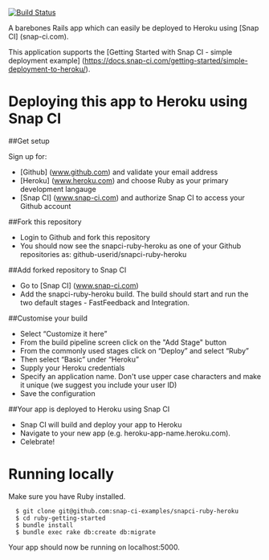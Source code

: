 [![Build Status](https://snap-ci.com/snap-ci-examples/snapci-ruby-heroku/branch/master/build_image)](https://snap-ci.com/snap-ci-examples/snapci-ruby-heroku/branch/master)

A barebones Rails app which can easily be deployed to Heroku using [Snap CI] (snap-ci.com).

This application supports the [Getting Started with Snap CI - simple deployment example] (https://docs.snap-ci.com/getting-started/simple-deployment-to-heroku/).

# Deploying this app to Heroku using Snap CI

##Get setup 

Sign up for:
* [Github] (www.github.com) and validate your email address
* [Heroku] (www.heroku.com) and choose Ruby as your primary development langauge
* [Snap CI] (www.snap-ci.com) and authorize Snap CI to access your Github account

##Fork this repository 

* Login to Github and fork this repository
* You should now see the snapci-ruby-heroku as one of your Github repositories as: github-userid/snapci-ruby-heroku

##Add forked repository to Snap CI

* Go to [Snap CI] (www.snap-ci.com)
* Add the snapci-ruby-heroku build. The build should start and run the two default stages - FastFeedback and Integration. 

##Customise your build

* Select “Customize it here” 
* From the build pipeline screen click on the "Add Stage" button 
* From the commonly used stages click on “Deploy” and select “Ruby” 
* Then select “Basic” under “Heroku” 
* Supply your Heroku credentials
* Specify an application name. Don't use upper case characters and make it unique (we suggest you include your user ID)
* Save the configuration


##Your app is deployed to Heroku using Snap CI

* Snap CI will build and deploy your app to Heroku
* Navigate to your new app (e.g. heroku-app-name.heroku.com).  
* Celebrate!

# Running locally

Make sure you have Ruby installed. 

      $ git clone git@github.com:snap-ci-examples/snapci-ruby-heroku
      $ cd ruby-getting-started
      $ bundle install
      $ bundle exec rake db:create db:migrate

Your app should now be running on localhost:5000.
